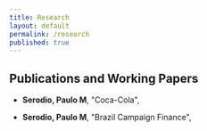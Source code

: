 ```yaml
---
title: Research
layout: default
permalink: /research
published: true
---
```


## Publications and Working Papers

- **Serodio, Paulo M**, "Coca-Cola", 

- **Serodio, Paulo M**, "Brazil Campaign Finance", 


